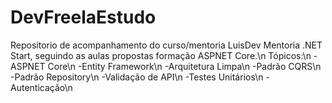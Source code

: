 # DevFreelaEstudo
Repositorio de acompanhamento do curso/mentoria LuisDev Mentoria .NET Start, seguindo as aulas propostas formação ASPNET Core.\n
Tópicos:\n
-ASPNET Core\n
-Entity Framework\n
-Arquitetura Limpa\n
-Padrão CQRS\n
-Padrão Repository\n
-Validação de API\n
-Testes Unitários\n
-Autenticação\n
